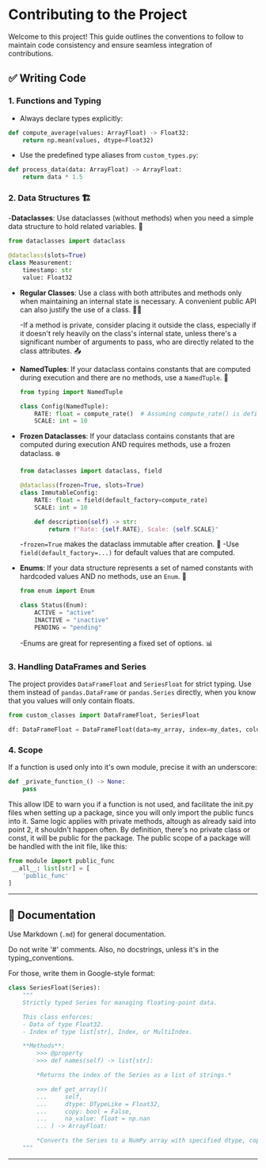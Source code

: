 # Contributing to the Project

Welcome to this project! This guide outlines the conventions to follow to maintain code consistency and ensure seamless integration of contributions.

## ✅ Writing Code

### 1. Functions and Typing

- Always declare types explicitly:

```python
def compute_average(values: ArrayFloat) -> Float32:
    return np.mean(values, dtype=Float32)
```

- Use the predefined type aliases from `custom_types.py`:

```python
def process_data(data: ArrayFloat) -> ArrayFloat:
    return data * 1.5
```

### 2. Data Structures 🏗️

-**Dataclasses**: Use dataclasses (without methods) when you need a simple data structure to hold related variables. 🧱

```python
from dataclasses import dataclass

@dataclass(slots=True)
class Measurement:
    timestamp: str
    value: Float32
```

- **Regular Classes**: Use a class with both attributes and methods only when maintaining an internal state is necessary. A convenient public API can also justify the use of a class. 👨‍💻

    -If a method is private, consider placing it outside the class, especially if it doesn't rely heavily on the class's internal state, unless there's a significant number of arguments to pass, who are directly related to the class attributes. 📤

- **NamedTuples**: If your dataclass contains constants that are computed during execution and there are no methods, use a `NamedTuple`. 🧮

    ```python
    from typing import NamedTuple

    class Config(NamedTuple):
        RATE: float = compute_rate()  # Assuming compute_rate() is defined elsewhere
        SCALE: int = 10
    ```

- **Frozen Dataclasses**: If your dataclass contains constants that are computed during execution AND requires methods, use a frozen dataclass. ❄️

    ```python
    from dataclasses import dataclass, field

    @dataclass(frozen=True, slots=True)
    class ImmutableConfig:
        RATE: float = field(default_factory=compute_rate)
        SCALE: int = 10

        def description(self) -> str:
            return f"Rate: {self.RATE}, Scale: {self.SCALE}"
    ```

    -`frozen=True` makes the dataclass immutable after creation. 🧊
    -Use `field(default_factory=...)` for default values that are computed.

- **Enums**: If your data structure represents a set of named constants with hardcoded values AND no methods, use an `Enum`. 🚦

    ```python
    from enum import Enum

    class Status(Enum):
        ACTIVE = "active"
        INACTIVE = "inactive"
        PENDING = "pending"
    ```

    -Enums are great for representing a fixed set of options. 📊

### 3. Handling DataFrames and Series

The project provides `DataFrameFloat` and `SeriesFloat` for strict typing. Use them instead of `pandas.DataFrame` or `pandas.Series` directly, when you know that you values will only contain floats.

```python
from custom_classes import DataFrameFloat, SeriesFloat

df: DataFrameFloat = DataFrameFloat(data=my_array, index=my_dates, columns=my_labels)
```

### 4. Scope

If a function is used only into it's own module, precise it with an underscore:

```python
def _private_function_() -> None:
    pass
```

This allow  IDE to warn you if a function is not used, and facilitate the init.py files when setting up a package, since you will only import the public funcs into it.
Same logic applies with private methods, altough as already said into point 2, it shouldn't happen often.
By definition, there's no private class or const, it will be public for the package.
The public scope of a package will be handled with the init file, like this:

```python
from module import public_func
 __all__: list[str] = [
    'public_func'
]
```

---

## 📝 Documentation

Use Markdown (`.md`) for general documentation.

Do not write '#' comments.
Also, no docstrings, unless it's in the typing_conventions.

For those, write them in Google-style format:

```python
class SeriesFloat(Series):
    """
    Strictly typed Series for managing floating-point data.

    This class enforces:
    - Data of type Float32.
    - Index of type list[str], Index, or MultiIndex.

    **Methods**:
        >>> @property
        >>> def names(self) -> list[str]:

        *Returns the index of the Series as a list of strings.*

        >>> def get_array()(
        ...     self,
        ...     dtype: DTypeLike = Float32,
        ...     copy: bool = False,
        ...     na_value: float = np.nan
        ... ) -> ArrayFloat:

        *Converts the Series to a NumPy array with specified dtype, copy, and NA value.*
    """

```

---
